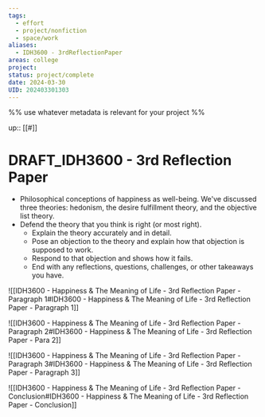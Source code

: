 ```yaml
---
tags:
  - effort
  - project/nonfiction
  - space/work
aliases:
  - IDH3600 - 3rdReflectionPaper
areas: college
project: 
status: project/complete
date: 2024-03-30
UID: 202403301303
---
```


%%
use whatever metadata is relevant for your project
%%

up:: [[#]]

# DRAFT_IDH3600 - 3rd Reflection Paper

- Philosophical conceptions of happiness as well-being. We've discussed three theories: hedonism, the desire fulfillment theory, and the objective list theory.
- Defend the theory that you think is right (or most right).
	- Explain the theory accurately and in detail.
	- Pose an objection to the theory and explain how that objection is supposed to work.
	- Respond to that objection and shows how it fails.
	- End with any reflections, questions, challenges, or other takeaways you have.

![[IDH3600 - Happiness & The Meaning of Life - 3rd Reflection Paper - Paragraph 1#IDH3600 - Happiness & The Meaning of Life - 3rd Reflection Paper - Paragraph 1]]

![[IDH3600 - Happiness & The Meaning of Life - 3rd Reflection Paper - Paragraph 2#IDH3600 - Happiness & The Meaning of Life - 3rd Reflection Paper - Para 2]]

![[IDH3600 - Happiness & The Meaning of Life - 3rd Reflection Paper - Paragraph 3#IDH3600 - Happiness & The Meaning of Life - 3rd Reflection Paper - Paragraph 3]]

![[IDH3600 - Happiness & The Meaning of Life - 3rd Reflection Paper - Conclusion#IDH3600 - Happiness & The Meaning of Life - 3rd Reflection Paper - Conclusion]]